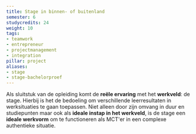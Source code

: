 ```yaml
---
title: Stage in binnen- of buitenland
semester: 6
studycredits: 24
weight: 10
tags:
- teamwork
- entrepreneur
- projectmanagement
- integration
pillar: project
aliases:
- stage
- stage-bachelorproef
---
```

Als sluitstuk van de opleiding komt de **reële ervaring** met het **werkveld**: de stage. Hierbij is het de bedoeling om verschillende leerresultaten in werksituaties te gaan toepassen. Niet alleen door zijn omvang in duur en studiepunten maar ook als **ideale instap in het werkveld**, is de stage een **ideale werkvorm** om te functioneren als MCT'er in een complexe authentieke situatie.

